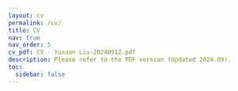 ```yaml
---
layout: cv
permalink: /cv/
title: CV
nav: true
nav_order: 5
cv_pdf: CV - Yuxuan Liu-20240912.pdf
description: Please refer to the PDF version (Updated 2024.09).
toc:
  sidebar: false
---
```

